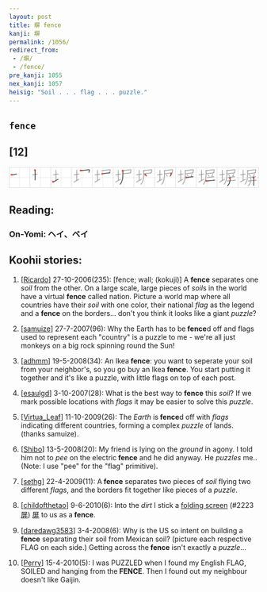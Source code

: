 ```yaml
---
layout: post
title: 塀 fence
kanji: 塀
permalink: /1056/
redirect_from:
 - /塀/
 - /fence/
pre_kanji: 1055
nex_kanji: 1057
heisig: "Soil . . . flag . . . puzzle."
---
```


## `fence`

## [12]

<div class="stroke"><img src="../images/E5A180.png" /></div>

## Reading:

### On-Yomi: ヘイ、ベイ

## Koohii stories:

1) [<a href="http://kanji.koohii.com/profile/Ricardo">Ricardo</a>] 27-10-2006(235): [fence; wall; (kokuji)] A <strong>fence</strong> separates one <em>soil</em> from the other. On a large scale, large pieces of <em>soil</em>s in the world have a virtual <strong>fence</strong> called nation. Picture a world map where all countries have their <em>soil</em> with one color, their national <em>flag</em> as the legend and a <strong>fence</strong> on the borders... don&#039;t you think it looks like a giant <em>puzzle</em>? 

2) [<a href="http://kanji.koohii.com/profile/samuize">samuize</a>] 27-7-2007(96): Why the Earth has to be<strong> fence</strong>d off and flags used to represent each &quot;country&quot; is a puzzle to me - we&#039;re all just monkeys on a big rock spinning round the Sun! 

3) [<a href="http://kanji.koohii.com/profile/adhmm">adhmm</a>] 19-5-2008(34): An Ikea<strong> fence</strong>: you want to seperate your soil from your neighbor&#039;s, so you go buy an Ikea<strong> fence</strong>. You start putting it together and it&#039;s like a puzzle, with little flags on top of each post. 

4) [<a href="http://kanji.koohii.com/profile/esaulgd">esaulgd</a>] 3-10-2007(28): What is the best way to <strong>fence</strong> this <em>soil</em>? If we mark possible locations with <em>flags</em> it may be easier to solve this <em>puzzle</em>. 

5) [<a href="http://kanji.koohii.com/profile/Virtua_Leaf">Virtua_Leaf</a>] 11-10-2009(26): The <em>Earth</em> is<strong> fence</strong>d off with <em>flags</em> indicating different countries, forming a complex <em>puzzle</em> of lands. (thanks samuize). 

6) [<a href="http://kanji.koohii.com/profile/Shibo">Shibo</a>] 13-5-2008(20): My friend is lying on the <em>ground</em> in agony. I told him not to <em>pee</em> on the electric<strong> fence</strong> and he did anyway. He <em>puzzles</em> me.. (Note: I use &quot;pee&quot; for the &quot;flag&quot; primitive). 

7) [<a href="http://kanji.koohii.com/profile/sethg">sethg</a>] 22-4-2009(11): A<strong> fence</strong> separates two pieces of <em>soil</em> flying two different <em>flags</em>, and the borders fit together like pieces of a <em>puzzle</em>. 

8) [<a href="http://kanji.koohii.com/profile/childofthetao">childofthetao</a>] 9-6-2010(6): Into the <em>dirt</em> I stick a <a href="../2223">folding screen</a> <span class="index">(#2223 <a href="http://jisho.org/kanji/details/屏">屏</a>)</span>   <a href="http://jisho.org/kanji/details/屏">屏</a>   to us as a<strong> fence</strong>. 

9) [<a href="http://kanji.koohii.com/profile/daredawg3583">daredawg3583</a>] 3-4-2008(6): Why is the US so intent on building a<strong> fence</strong> separating their soil from Mexican soil? (picture each respective FLAG on each side.) Getting across the<strong> fence</strong> isn&#039;t exactly a <em>puzzle</em>... 

10) [<a href="http://kanji.koohii.com/profile/Perry">Perry</a>] 15-4-2010(5): I was PUZZLED when I found my English FLAG, SOILED and hanging from the<strong> FENCE</strong>. Then I found out my neighbour doesn&#039;t like Gaijin. 
